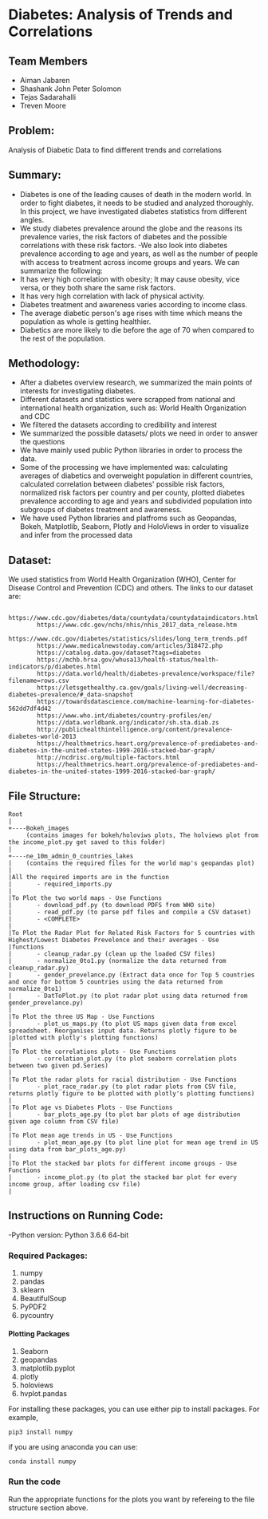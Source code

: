 # Diabetes: Analysis of Trends and Correlations

## Team Members
- Aiman Jabaren 
- Shashank John Peter Solomon
- Tejas Sadarahalli
- Treven Moore

## Problem:
Analysis of Diabetic Data to find different trends and correlations

## Summary:
- Diabetes is one of the leading causes of death in the modern world. In order to fight diabetes, it needs to be studied and analyzed thoroughly. In this project, we have investigated diabetes statistics from different angles.
- We study diabetes prevalence around the globe and the reasons its prevalence varies, the risk factors of diabetes and the possible correlations with these risk factors.
-We also look into diabetes prevalence according to age and years, as well as the number of people with access to treatment across income groups and years.
We can summarize the following:
- It has very high correlation with obesity; It may cause obesity, vice versa, or they both share the same risk factors.
- It has very high correlation with lack of physical activity.
- Diabetes treatment and awareness varies according to income class.
- The average diabetic person's age rises with time which means the population as whole is getting healthier.
- Diabetics are more likely to die before the age of 70 when compared to the rest of the population.

## Methodology:
- After a diabetes overview research, we summarized the main points of interests for investigating diabetes.
- Different datasets and statistics were scrapped from national and international health organization, such as: World Health   Organization and CDC
- We filtered the datasets according to credibility and interest
- We summarized the possible datasets/ plots we need in order to answer the questions
- We have mainly used public Python libraries in order to process the data. 
- Some of the processing we have implemented was: calculating averages of diabetics and overweight population in different countries, calculated correlation between diabetes' possible risk factors, normalized risk factors per country and per county, plotted diabetes prevalence according to age and years and subdivided population into subgroups of diabetes treatment and awareness.
- We have used Python libraries and platfroms such as Geopandas, Bokeh, Matplotlib, Seaborn, Plotly and HoloViews in order to visualize and infer from the processed data

## Dataset:
We used statistics from World Health Organization (WHO), Center for Disease Control and Prevention (CDC) and others. The links to our dataset are:
```
        https://www.cdc.gov/diabetes/data/countydata/countydataindicators.html
        https://www.cdc.gov/nchs/nhis/nhis_2017_data_release.htm
        https://www.cdc.gov/diabetes/statistics/slides/long_term_trends.pdf
        https://www.medicalnewstoday.com/articles/318472.php
        https://catalog.data.gov/dataset?tags=diabetes
        https://mchb.hrsa.gov/whusa13/health-status/health-indicators/p/diabetes.html
        https://data.world/health/diabetes-prevalence/workspace/file?filename=rows.csv
        https://letsgethealthy.ca.gov/goals/living-well/decreasing-diabetes-prevalence/#_data-snapshot
        https://towardsdatascience.com/machine-learning-for-diabetes-562dd7df4d42
        https://www.who.int/diabetes/country-profiles/en/
        https://data.worldbank.org/indicator/sh.sta.diab.zs
        http://publichealthintelligence.org/content/prevalence-diabetes-world-2013
        https://healthmetrics.heart.org/prevalence-of-prediabetes-and-diabetes-in-the-united-states-1999-2016-stacked-bar-graph/
        http://ncdrisc.org/multiple-factors.html
        https://healthmetrics.heart.org/prevalence-of-prediabetes-and-diabetes-in-the-united-states-1999-2016-stacked-bar-graph/
```
## File Structure:

```
Root
|
+----Bokeh_images
     (contains images for bokeh/holoviws plots, The holviews plot from the income_plot.py get saved to this folder)
|
+----ne_10m_admin_0_countries_lakes
|    (contains the required files for the world map's geopandas plot)
|
|All the required imports are in the function 
|       - required_imports.py
|
|To Plot the two world maps - Use Functions 
|       - download_pdf.py (to download PDFS from WHO site)
|       - read_pdf.py (to parse pdf files and compile a CSV dataset)
|       - <COMPLETE>
|
|To Plot the Radar Plot for Related Risk Factors for 5 countries with Highest/Lowest Diabetes Prevelence and their averages - Use 
|functions
|       - cleanup_radar.py (clean up the loaded CSV files)
|       - normalize_0to1.py (normalize the data returned from cleanup_radar.py)
|       - gender_prevelance.py (Extract data once for Top 5 countries and once for bottom 5 countries using the data returned from normalize_0to1)
|       - DatToPlot.py (to plot radar plot using data returned from gender_prevelance.py)
|
|To Plot the three US Map - Use Functions 
|       - plot_us_maps.py (to plot US maps given data from excel spreadsheet. Reorganises input data. Returns plotly figure to be |plotted with plotly's plotting functions)    
|
|To Plot the correlations plots - Use Functions
|       - correlation_plot.py (to plot seaborn correlation plots between two given pd.Series)
|
|To Plot the radar plots for racial distribution - Use Functions
|       - plot_race_radar.py (to plot radar plots from CSV file, returns plotly figure to be plotted with plotly's plotting functions)
|
|To Plot age vs Diabetes Plots - Use Functions
|       - bar_plots_age.py (to plot bar plots of age distribution given age column from CSV file)
|
|To Plot mean age trends in US - Use Functions
|       - plot_mean_age.py (to plot line plot for mean age trend in US using data from bar_plots_age.py)
|
|To Plot the stacked bar plots for different income groups - Use Functions
|       - income_plot.py (to plot the stacked bar plot for every income group, after loading csv file)
|
```

## Instructions on Running Code:

-Python version: Python 3.6.6 64-bit

### Required Packages:

1. numpy
2. pandas
3. sklearn
4. BeautifulSoup
5. PyPDF2
6. pycountry

#### Plotting Packages

1. Seaborn
2. geopandas
3. matplotlib.pyplot
4. plotly 
5. holoviews
6. hvplot.pandas

For installing these packages, you can use either pip to install packages. For example,

```
pip3 install numpy
```

if you are using anaconda you can use:

```
conda install numpy
```

### Run the code 

Run the appropriate functions for the plots you want by refereing to the file structure section above.
